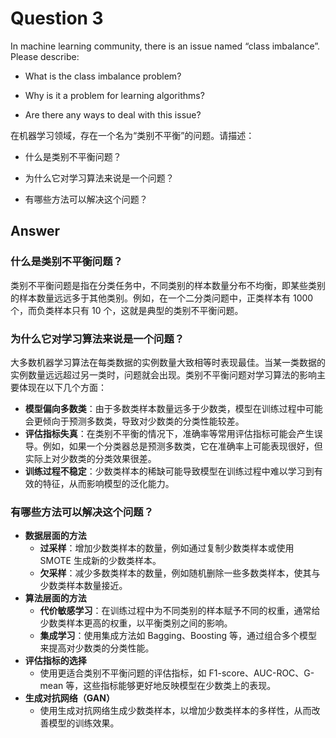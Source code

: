 # Question 3

In machine learning community, there is an issue named “class imbalance”. Please describe:

* What is the class imbalance problem?

* Why is it a problem for learning algorithms?

* Are there any ways to deal with this issue?

在机器学习领域，存在一个名为“类别不平衡”的问题。请描述：

* 什么是类别不平衡问题？

* 为什么它对学习算法来说是一个问题？

* 有哪些方法可以解决这个问题？

## Answer

### 什么是类别不平衡问题？

类别不平衡问题是指在分类任务中，不同类别的样本数量分布不均衡，即某些类别的样本数量远远多于其他类别。例如，在一个二分类问题中，正类样本有 1000 个，而负类样本只有 10 个，这就是典型的类别不平衡问题。

### 为什么它对学习算法来说是一个问题？

大多数机器学习算法在每类数据的实例数量大致相等时表现最佳。当某一类数据的实例数量远远超过另一类时，问题就会出现。类别不平衡问题对学习算法的影响主要体现在以下几个方面：

* **模型偏向多数类**：由于多数类样本数量远多于少数类，模型在训练过程中可能会更倾向于预测多数类，导致对少数类的分类性能较差。
* **评估指标失真**：在类别不平衡的情况下，准确率等常用评估指标可能会产生误导。例如，如果一个分类器总是预测多数类，它在准确率上可能表现很好，但实际上对少数类的分类效果很差。
* **训练过程不稳定**：少数类样本的稀缺可能导致模型在训练过程中难以学习到有效的特征，从而影响模型的泛化能力。

### 有哪些方法可以解决这个问题？

* **数据层面的方法**
  * **过采样**：增加少数类样本的数量，例如通过复制少数类样本或使用 SMOTE 生成新的少数类样本。
  * **欠采样**：减少多数类样本的数量，例如随机删除一些多数类样本，使其与少数类样本数量接近。
* **算法层面的方法**
  * **代价敏感学习**：在训练过程中为不同类别的样本赋予不同的权重，通常给少数类样本更高的权重，以平衡类别之间的影响。
  * **集成学习**：使用集成方法如 Bagging、Boosting 等，通过组合多个模型来提高对少数类的分类性能。
* **评估指标的选择**
  * 使用更适合类别不平衡问题的评估指标，如 F1-score、AUC-ROC、G-mean 等，这些指标能够更好地反映模型在少数类上的表现。
* **生成对抗网络（GAN）**
  * 使用生成对抗网络生成少数类样本，以增加少数类样本的多样性，从而改善模型的训练效果。